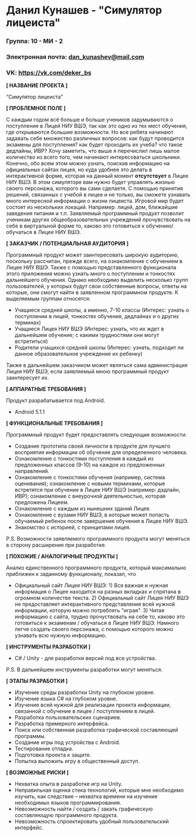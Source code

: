 # Данил Кунашев - "Симулятор лицеиста"

### Группа: 10 - МИ - 2
### Электронная почта: dan_kunashev@mail.com
### VK: https://vk.com/deker_bs


**[ НАЗВАНИЕ ПРОЕКТА ]**

“Симулятор лицеиста”

**[ ПРОБЛЕМНОЕ ПОЛЕ ]**

С каждым годом всё больше и больше учеников задумываются о поступление в Лицей НИУ ВШЭ, так как это одно из тех мест обучения, где открываются большие возможности.  Но все ребята начинают задавать себе множество различных вопросов: как будут проводится экзамены для поступления? как будет проходить их учеба? что такое дедлайны, ИВР? Хочу заметить, что выше я перечислил лишь малое количество из всего того, чем начинают интересоваться школьники. Конечно, обо всем этом можно узнать, поискав информацию на официальных сайтах лицея, но куда удобнее это делать в интерактивной форме, которая на данный момент **отсутствует** в Лицее НИУ ВШЭ. В этом симуляторе вам нужно будет управлять жизнью своего персонажа, которого вы сами сделаете. С помощью принятия решений, связанных с учебой в лицее и не только, вы сможете узнавать много интересной информации о жизни лицеиста. Игровой мир будет состоят из нескольких локаций. Например: лицей, дом, ближайшие заведения питания и т.п. Заявляемый программный продукт позволит ученикам других общеобразовательных учреждений прочувствовать на себе в виртуальной форме то, каково это готовиться к обучению/обучаться в Лицее НИУ ВШЭ. 

**[ ЗАКАЗЧИК / ПОТЕНЦИАЛЬНАЯ АУДИТОРИЯ ]**

Программный продукт может заинтересовать широкую аудиторию, поскольку рассчитан, прежде всего, на ознакомление с обучением в Лицее НИУ ВШЭ. Также с помощью представленного функционала этого приложения можно узнать много о поступлении и тонкостях дальнейшего обучения. Однако необходимо выделить несколько групп пользователей, у которых будут свои собственные вопросы, ответы на которые, они смогут найти в заявленном программном продукте. К выделяемым группам относятся:

* Учащиеся средней школы, а именно, 7-10 классы (Интерес: узнать о поступлении в лицей, тонкостях обучения, дедлайнах и о других терминах)
* Учащиеся Лицея НИУ ВШЭ (Интерес: узнать, что их ждет в дальнейшем обучение; с какими трудностями они могут встретиться) 
* Родители учащихся средней школы (Интерес: узнать, подходит ли данное образовательное учреждение их ребенку)

Также в дальнейшем заказчиком может являться сама администрация Лицея НИУ ВШЭ, если заявляемый мною программный продукт заинтересует их.

**[ АППАРАТНЫЕ ТРЕБОВАНИЯ ]** 

Продукт разрабатывается под Android.

* Android 5.1.1

**[ ФУНКЦИОНАЛЬНЫЕ ТРЕБОВАНИЯ ]**

Программный продукт будет предоставлять следующие возможности:
* Создание прототипа своей личности в продукте для лучшего восприятия информации об обучение для определенного человека.
* Ознакомление с тонкостями поступления в каждый из предложенных классов (9-10) на каждое из предложенных направлений.
* Ознакомление с тонкостями обучения (например, система оценивания); ознакомление с новыми терминами, которые встретятся при обучение в Лицее НИУ ВШЭ (например: дэдлайн, ИВР); ознакомление с внеурочной деятельностью, которая предложена Лицеем.
* Ознакомление с каждым из нынешних зданий Лицея.
* Ознакомление с вузами НИУ ВШЭ, в которые может попасть обучаемый ребенок после завершения обучения в Лицее НИУ ВШЭ.
* Знакомство с историей, с принципами лицея.

P.S. Возможности заявляемого программного продукта могут меняться в сторону расширения при разработке.

**[ ПОХОЖИЕ / АНАЛОГИЧНЫЕ ПРОДУКТЫ ]**

Анализ единственного программного продукта, который максимально приближен к заданному функционалу, показал, что
* Официальный сайт Лицея НИУ ВШЭ: 1) Вся важная и нужная информация о Лицее находится на разных вкладках и спрятана в огромном количестве текста. 2) Официальный сайт Лицея НИУ ВШЭ не предоставляет интерактивного представления всей нужной информации, которую можно потреблять "играя". 3) Читая информацию с сайта, трудно прочуствовать на себе то, каково это готовиться к экзаменам / обучаться в Лицее НИУ ВШЭ. Намного легче создать своего персонажа, с помощью которого можно узнавать всю нужную информацию.

**[ ИНСТРУМЕНТЫ РАЗРАБОТКИ ]**

*	C# / Unity - для разработки версий под все устройства.

P.S. В дальнейшем инструменты разработки могут меняться.

**[ ЭТАПЫ РАЗРАБОТКИ ]**

* Изучение среды разработки Unity на глубоком уровне.
* Изучение языка C# на глубоком уровне.
* Изучение всей нужной для реализации проекта информации, связанной с обучение в лицее / поступлением в лицей.
* Разработка пользовательских сценариев.
* Разработка примерного интерфейса.
* Поиск или собственная разработка графической составляющей программы.
* Создание игры под устройства с Android.
* Тестирование отладка. 
* Подготовка проекта к защите.
* Попытка выложить игру в общественный доступ.

**[ ВОЗМОЖНЫЕ РИСКИ ]**

*	Нехватка опыта в разработке игр на Unity.
* Неправильная оценка стека технологий, которые мне необходимо изучить, как следствие – нехватка времени на изучение необходимых языков программирования.
* Невозможность найти / создать / закать графическую составляющую программного продукта.
* Невозможность спроектировать удобный пользовательский интерфейс.
